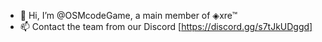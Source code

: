 - 👋 Hi, I’m @OSMcodeGame, a main member of ◈xre™
- 📫 Contact the team from our Discord [https://discord.gg/s7tJkUDggd]
